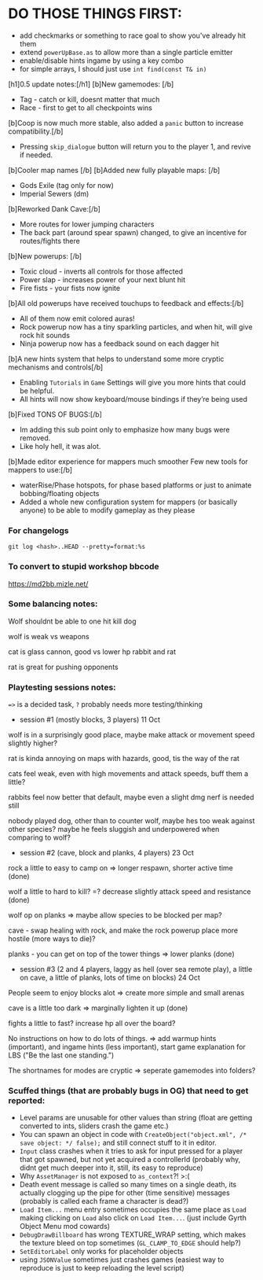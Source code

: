 # DO THOSE THINGS FIRST:
- add checkmarks or something to race goal to show you've already hit them
- extend `powerUpBase.as` to allow more than a single particle emitter
- enable/disable hints ingame by using a key combo
- for simple arrays, I should just use `int find(const T& in)`

[h1]0.5 update notes:[/h1]
[b]New gamemodes: [/b]
- Tag - catch or kill, doesnt matter that much
- Race - first to get to all checkpoints wins

[b]Coop is now much more stable, also added a `panic` button to increase compatibility.[/b]
- Pressing `skip_dialogue` button will return you to the player 1, and revive if needed.

[b]Cooler map names [/b]
[b]Added new fully playable maps: [/b]
- Gods Exile (tag only for now)
- Imperial Sewers (dm)

[b]Reworked Dank Cave:[/b]
- More routes for lower jumping characters
- The back part (around spear spawn) changed, to give an incentive for routes/fights there

[b]New powerups: [/b]
- Toxic cloud - inverts all controls for those affected
- Power slap - increases power of your next blunt hit
- Fire fists - your fists now ignite

[b]All old powerups have received touchups to feedback and effects:[/b]
- All of them now emit colored auras!
- Rock powerup now has a tiny sparkling particles, and when hit, will give rock hit sounds
- Ninja powerup now has a feedback sound on each dagger hit

[b]A new hints system that helps to understand some more cryptic mechanisms and controls[/b]
- Enabling `Tutorials` in `Game` Settings will give you more hints that could be helpful.
- All hints will now show keyboard/mouse bindings if they’re being used

[b]Fixed TONS OF BUGS:[/b]
- Im adding this sub point only to emphasize how many bugs were removed.
- Like holy hell, it was alot.

[b]Made editor experience for mappers much smoother
Few new tools for mappers to use:[/b]
- waterRise/Phase hotspots, for phase based platforms or just to animate bobbing/floating objects
- Added a whole new configuration system for mappers (or basically anyone) to be able to modify gameplay as they please

### For changelogs
`git log <hash>..HEAD --pretty=format:%s`

### To convert to stupid workshop bbcode
https://md2bb.mizle.net/

### Some balancing notes:
Wolf shouldnt be able to one hit kill dog

wolf is weak vs weapons

cat is glass cannon, good vs lower hp rabbit and rat

rat is great for pushing opponents

### Playtesting sessions notes:

`=>` is a decided task,
`?` probably needs more testing/thinking

- session #1 (mostly blocks, 3 players) 11 Oct

wolf is in a surprisingly good place, maybe make attack or movement speed slightly higher?

rat is kinda annoying on maps with hazards, good, tis the way of the rat

cats feel weak, even with high movements and attack speeds, buff them a little?

rabbits feel now better that default, maybe even a slight dmg nerf is needed still

nobody played dog, other than to counter wolf, maybe hes too weak against other species? maybe he feels sluggish and underpowered when comparing to wolf?

- session #2 (cave, block and planks, 4 players) 23 Oct

rock a little to easy to camp on  => longer respawn, shorter active time (done)

wolf a little to hard to kill? =? decrease slightly attack speed and resistance (done)

wolf op on planks => maybe allow species to be blocked per map?

cave - swap healing with rock, and make the rock powerup place more hostile (more ways to die)?

planks - you can get on top of the tower things => lower planks (done)

- session #3 (2 and 4 players, laggy as hell (over sea remote play), a little on cave, a little of planks, lots of time on blocks) 24 Oct

People seem to enjoy blocks alot => create more simple and small arenas

cave is a little too dark => marginally lighten it up (done)

fights a little to fast? increase hp all over the board?

No instructions on how to do lots of things. => add warmup hints (important), and ingame hints (less important), start game explanation for LBS ("Be the last one standing.")

The shortnames for modes are cryptic => seperate gamemodes into folders?

### Scuffed things (that are probably bugs in OG) that need to get reported:
- Level params are unusable for other values than string (float are getting converted to ints, sliders crash the game etc.)
- You can spawn an object in code with `CreateObject("object.xml", /* save object: */ false);` and still connect stuff to it in editor.
- `Input` class crashes when it tries to ask for input pressed for a player that got spawned, but not yet acquired a controllerId (probably why, didnt get much deeper into it, still, its easy to reproduce)
- Why `AssetManager` is not exposed to `as_context`?! >:(
- Death event message is called so many times on a single death, its actually clogging up the pipe for other (time sensitive) messages (probably is called each frame a character is dead?)
- `Load Item...` menu entry sometimes occupies the same place as `Load` making clicking on `Load` also click on `Load Item...`. (just include Gyrth Object Menu mod cowards)
- `DebugDrawBillboard` has wrong TEXTURE_WRAP setting, which makes the texture bleed on top sometimes (`GL_CLAMP_TO_EDGE` should help?)
- `SetEditorLabel` only works for placeholder objects
- using `JSONValue` sometimes just crashes games (easiest way to reproduce is just to keep reloading the level script)